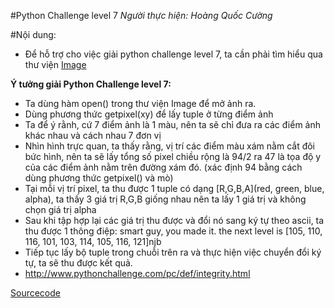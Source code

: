 #Python Challenge level 7
*Người thực hiện: Hoàng Quốc Cường*

#Nội dung:
- Để hỗ trợ cho việc giải python challenge level 7, ta cần phải tìm hiểu qua thư viện [Image](#https://github.com/TotoroC/python_trainings/blob/master/task11/Image.md)

**Ý tưởng giải Python Challenge level 7:**
- Ta dùng hàm open() trong thư viện Image để mở ảnh ra.
- Dùng phương thức getpixel(xy) để lấy tuple ở từng điểm ảnh
- Ta để ý rằnh, cứ 7 điểm ảnh là 1 màu, nên ta sẽ chỉ đưa ra các điểm ảnh khác nhau và cách nhau 7 đơn vị
- Nhìn hình trực quan, ta thấy rằng, vị trí các điểm màu xám nằm cắt đôi bức hình, nên ta sẽ lấy tổng số pixel chiều rộng là 94/2 ra 47 là tọa độ y của các điểm ảnh nằm trên đường xám đó. (xác định 94 bằng cách dùng phương thức getpixel() và mò)
- Tại mỗi vị trí pixel, ta thu được 1 tuple có dạng [R,G,B,A]\(red, green, blue, alpha), ta thấy 3 giá trị R,G,B giống nhau nên ta lấy 1 giá trị và không chọn giá trị alpha
- Sau khi tập hợp lại các giá trị thu được và đổi nó sang ký tự theo ascii, ta thu được 1 thông điệp: smart guy, you made it. the next level is [105, 110, 116, 101, 103, 114, 105, 116, 121]njb
- Tiếp tục lấy bộ tuple trong chuỗi trên ra và thực hiện việc chuyển đổi ký tự, ta sẽ thu được kết quả.
- http://www.pythonchallenge.com/pc/def/integrity.html

[Sourcecode](#https://github.com/TotoroC/python_trainings/blob/master/task11/pylevel7.py)

